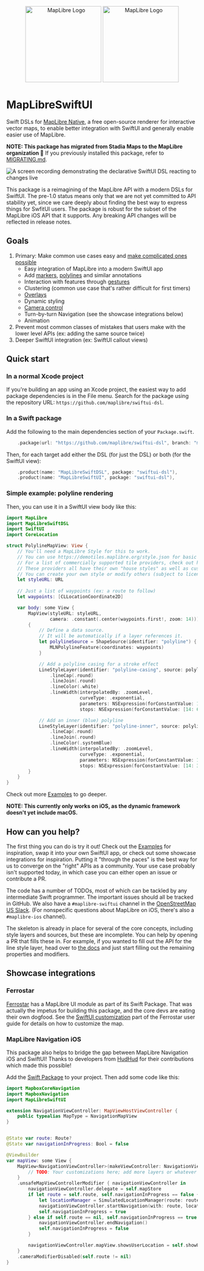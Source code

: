 <p align="center">
  <img src="https://github.com/user-attachments/assets/7ff2cda8-f564-4e70-a971-d34152f969f0#gh-light-mode-only" alt="MapLibre Logo" width="200">
  <img src="https://github.com/user-attachments/assets/cee8376b-9812-40ff-91c6-2d53f9581b83#gh-dark-mode-only" alt="MapLibre Logo" width="200">
</p>

# MapLibreSwiftUI

Swift DSLs for [MapLibre Native](https://github.com/maplibre/maplibre-native), a free open-source renderer
for interactive vector maps, to enable better integration with SwiftUI and generally enable easier use of MapLibre.

**NOTE: This package has migrated from Stadia Maps to the MapLibre organization 🎉**
If you previously installed this package, refer to [MIGRATING.md](MIGRATING.md).

![A screen recording demonstrating the declarative SwiftUI DSL reacting to changes live](demo.gif)

This package is a reimagining of the MapLibre API with a modern DSLs for SwiftUI.
The pre-1.0 status means only that we are not yet committed to API stability yet,
since we care deeply about finding the best way to express things for SwfitUI users.
The package is robust for the subset of the MapLibre iOS API that it supports.
Any breaking API changes will be reflected in release notes.

## Goals

1. Primary: Make common use cases easy and [make complicated ones possible](Sources/MapLibreSwiftUI/Examples/Other.swift)
    * Easy integration of MapLibre into a modern SwiftUI app
    * Add [markers](Sources/MapLibreSwiftUI/Examples/Gestures.swift), [polylines](Sources/MapLibreSwiftUI/Examples/Polyline.swift) and similar annotations
    * Interaction with features through [gestures](Sources/MapLibreSwiftUI/Examples/Gestures.swift)
    * Clustering (common use case that's rather difficult for first timers)
    * [Overlays](Sources/MapLibreSwiftUI/Examples/)
    * Dynamic styling
    * [Camera control](Sources/MapLibreSwiftUI/Examples/Camera.swift)
    * Turn-by-turn Navigation (see the showcase integrations below)
    * Animation
2. Prevent most common classes of mistakes that users make with the lower level APIs (ex: adding the same source twice)
3. Deeper SwiftUI integration (ex: SwiftUI callout views)

## Quick start

### In a normal Xcode project

If you're building an app using an Xcode project,
the easiest way to add package dependencies is in the File menu.
Search for the package using the repository URL: `https://github.com/maplibre/swiftui-dsl`.

### In a Swift package 

Add the following to the main dependencies section of your `Package.swift`.

```swift
    .package(url: "https://github.com/maplibre/swiftui-dsl", branch: "main"),
```

Then, for each target add either the DSL (for just the DSL) or both (for the SwiftUI view):

```swift
    .product(name: "MapLibreSwiftDSL", package: "swiftui-dsl"),
    .product(name: "MapLibreSwiftUI", package: "swiftui-dsl"),
```

### Simple example: polyline rendering

Then, you can use it in a SwiftUI view body like this:

```swift
import MapLibre
import MapLibreSwiftDSL
import SwiftUI
import CoreLocation

struct PolylineMapView: View {
    // You'll need a MapLibre Style for this to work.
    // You can use https://demotiles.maplibre.org/style.json for basic testing.
    // For a list of commercially supported tile providers, check out https://wiki.openstreetmap.org/wiki/Vector_tiles#Providers.
    // These providers all have their own "house styles" as well as custom styling.
    // You can create your own style or modify others (subject to license restrictions) using https://maplibre.org/maputnik/. 
    let styleURL: URL
    
    // Just a list of waypoints (ex: a route to follow)
    let waypoints: [CLLocationCoordinate2D]

    var body: some View {
        MapView(styleURL: styleURL,
                camera: .constant(.center(waypoints.first!, zoom: 14)))
        {
            // Define a data source.
            // It will be automatically if a layer references it.
            let polylineSource = ShapeSource(identifier: "polyline") {
                MLNPolylineFeature(coordinates: waypoints)
            }

            // Add a polyline casing for a stroke effect
            LineStyleLayer(identifier: "polyline-casing", source: polylineSource)
                .lineCap(.round)
                .lineJoin(.round)
                .lineColor(.white)
                .lineWidth(interpolatedBy: .zoomLevel,
                           curveType: .exponential,
                           parameters: NSExpression(forConstantValue: 1.5),
                           stops: NSExpression(forConstantValue: [14: 6, 18: 24]))

            // Add an inner (blue) polyline
            LineStyleLayer(identifier: "polyline-inner", source: polylineSource)
                .lineCap(.round)
                .lineJoin(.round)
                .lineColor(.systemBlue)
                .lineWidth(interpolatedBy: .zoomLevel,
                           curveType: .exponential,
                           parameters: NSExpression(forConstantValue: 1.5),
                           stops: NSExpression(forConstantValue: [14: 3, 18: 16]))
        }
    }
}
```

Check out more [Examples](Sources/MapLibreSwiftUI/Examples) to go deeper.

**NOTE: This currently only works on iOS, as the dynamic framework doesn't yet include macOS.**

## How can you help?

The first thing you can do is try it out!
Check out the [Examples](Sources/MapLibreSwiftUI/Examples) for inspiration,
swap it into your own SwiftUI app, or check out some showcase integrations for inspiration.
Putting it "through the paces" is the best way for us to converge on the "right" APIs as a community.
Your use case probably isn't supported today, in which case you can either open an issue or contribute a PR.

The code has a number of TODOs, most of which can be tackled by any intermediate Swift programmer.
The important issues should all be tracked in GitHub.
We also have a `#maplibre-swiftui` channel in the
[OpenStreetMap US Slack](https://slack.openstreetmap.us/).
(For nonspecific questions about MapLibre on iOS, there's also a `#maplibre-ios` channel).

The skeleton is already in place for several of the core concepts, including style layers and sources, but
these are incomplete. You can help by opening a PR that fills these in.
For example, if you wanted to fill out the API for the line style layer,
head over to [the docs](https://maplibre.org/maplibre-native/ios/api/Classes/MGLLineStyleLayer.html)
and just start filling out the remaining properties and modifiers.

## Showcase integrations

### Ferrostar

[Ferrostar](https://github.com/stadiamaps/ferrostar) has a MapLibre UI module as part of its Swift Package.
That was actually the impetus for building this package,
and the core devs are eating their own dogfood.
See the [SwiftUI customization](https://stadiamaps.github.io/ferrostar/swiftui-customization.html)
part of the Ferrostar user guide for details on how to customize the map.

### MapLibre Navigation iOS

This package also helps to bridge the gap between MapLibre Navigation iOS and SwiftUI!
Thanks to developers from [HudHud](https://hudhud.sa/en) for their contributions which made this possible!

Add the [Swift Package](https://github.com/maplibre/maplibre-navigation-ios) to your project.
Then add some code like this:

```swift
import MapboxCoreNavigation
import MapboxNavigation
import MapLibreSwiftUI

extension NavigationViewController: MapViewHostViewController {
    public typealias MapType = NavigationMapView
}


@State var route: Route?
@State var navigationInProgress: Bool = false

@ViewBuilder
var mapView: some View {
    MapView<NavigationViewController>(makeViewController: NavigationViewController(dayStyleURL: self.styleURL), styleURL: self.styleURL, camera: self.$mapStore.camera) {
        // TODO: Your customizations here; add more layers or whatever you like!
    }
    .unsafeMapViewControllerModifier { navigationViewController in
        navigationViewController.delegate = self.mapStore
        if let route = self.route, self.navigationInProgress == false {
            let locationManager = SimulatedLocationManager(route: route)
            navigationViewController.startNavigation(with: route, locationManager: locationManager)
            self.navigationInProgress = true
        } else if self.route == nil, self.navigationInProgress == true {
            navigationViewController.endNavigation()
            self.navigationInProgress = false
        }

        navigationViewController.mapView.showsUserLocation = self.showUserLocation && self.mapStore.streetView == .disabled
    }
    .cameraModifierDisabled(self.route != nil)
}
```
